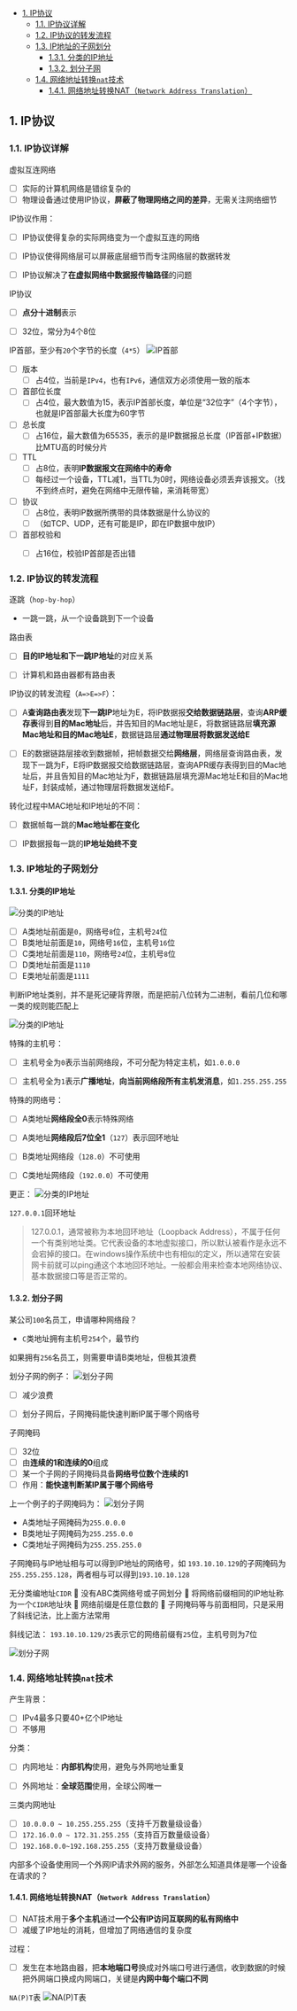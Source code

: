 - [1. IP协议](#1-ip协议)
  - [1.1. IP协议详解](#11-ip协议详解)
  - [1.2. IP协议的转发流程](#12-ip协议的转发流程)
  - [1.3. IP地址的子网划分](#13-ip地址的子网划分)
    - [1.3.1. 分类的IP地址](#131-分类的ip地址)
    - [1.3.2. 划分子网](#132-划分子网)
  - [1.4. 网络地址转换`nat`技术](#14-网络地址转换nat技术)
    - [1.4.1. 网络地址转换NAT（`Network Address Translation`）](#141-网络地址转换natnetwork-address-translation)

## 1. IP协议

### 1.1. IP协议详解

虚拟互连网络
- [ ] 实际的计算机网络是错综复杂的
- [ ] 物理设备通过使用IP协议，**屏蔽了物理网络之间的差异**，无需关注网络细节

IP协议作用：
- [ ] IP协议使得复杂的实际网络变为一个虚拟互连的网络
- [ ] IP协议使得网络层可以屏蔽底层细节而专注网络层的数据转发
- [ ] IP协议解决了**在虚拟网络中数据报传输路径**的问题


IP协议
- [ ] **点分十进制**表示
- [ ] 32位，常分为4个8位


IP首部，至少有`20`个字节的长度（`4*5`）
![IP首部](../../imgs/ip_protocol_header.png)


- [ ] 版本
  - [ ] 占4位，当前是`IPv4`，也有`IPv6`，通信双方必须使用一致的版本
- [ ] 首部位长度
  - [ ] 占4位，最大数值为15，表示IP首部长度，单位是“32位字”（4个字节），也就是IP首部最大长度为60字节
- [ ] 总长度
  - [ ] 占16位，最大数值为65535，表示的是IP数据报总长度（IP首部+IP数据）比MTU高的时候分片
- [ ] TTL
  - [ ] 占8位，表明**IP数据报文在网络中的寿命**
  - [ ] 每经过一个设备，TTL减1，当TTL为0时，网络设备必须丢弃该报文。（找不到终点时，避免在网络中无限传输，来消耗带宽）
- [ ] 协议
  - [ ] 占8位，表明IP数据所携带的具体数据是什么协议的
  - [ ] （如TCP、UDP，还有可能是IP，即在IP数据中放IP）
- [ ] 首部校验和
  - [ ] 占16位，校验IP首部是否出错


### 1.2. IP协议的转发流程

逐跳（`hop-by-hop`）
- 一跳一跳，从一个设备跳到下一个设备

路由表
- [ ] **目的IP地址和下一跳IP地址**的对应关系
- [ ] 计算机和路由器都有路由表
 

IP协议的转发流程（`A=>E=>F`）：
- [ ] A**查询路由表**发现**下一跳IP**地址为E，将IP数据报**交给数据链路层**，查询**ARP缓存表**得到**目的Mac地址**后，并告知目的Mac地址是E，将数据链路层**填充源Mac地址和目的Mac地址E**，数据链路层**通过物理层将数据发送给E**
- [ ] E的数据链路层接收到数据帧，把帧数据交给**网络层**，网络层查询路由表，发现下一跳为F，E将IP数据报交给数据链路层，查询APR缓存表得到目的Mac地址后，并且告知目的Mac地址为F，数据链路层填充源Mac地址E和目的Mac地址F，封装成帧，通过物理层将数据发送给F。



转化过程中MAC地址和IP地址的不同：
- [ ] 数据帧每一跳的**Mac地址都在变化**
- [ ] IP数据报每一跳的**IP地址始终不变**



### 1.3. IP地址的子网划分

#### 1.3.1. 分类的IP地址

![分类的IP地址](../../imgs/ip_address_types.png)

- [ ] A类地址前面是`0`，网络号`8`位，主机号`24`位
- [ ] B类地址前面是`10`，网络号`16`位，主机号`16`位
- [ ] C类地址前面是`110`，网络号`24`位，主机号`8`位
- [ ] D类地址前面是`1110`
- [ ] E类地址前面是`1111`

判断IP地址类别，并不是死记硬背界限，而是把前八位转为二进制，看前几位和哪一类的规则能匹配上

![分类的IP地址](../../imgs/ip_address_types2.png)


特殊的主机号：
- [ ] 主机号全为`0`表示当前网络段，不可分配为特定主机，如`1.0.0.0`
- [ ] 主机号全为`1`表示**广播地址**，**向当前网络段所有主机发消息**，如`1.255.255.255`


特殊的网络号：
- [ ] A类地址**网络段全0**表示特殊网络
- [ ] A类地址**网络段后7位全1**（`127`）表示回环地址
- [ ] B类地址网络段（`128.0`）不可使用
- [ ] C类地址网络段（`192.0.0`）不可使用


更正：
![分类的IP地址](../../imgs/ip_address_types3.jpg)
 


`127.0.0.1`回环地址
> 127.0.0.1，通常被称为本地回环地址（Loopback Address），不属于任何一个有类别地址类。它代表设备的本地虚拟接口，所以默认被看作是永远不会宕掉的接口。在windows操作系统中也有相似的定义，所以通常在安装网卡前就可以ping通这个本地回环地址。一般都会用来检查本地网络协议、基本数据接口等是否正常的。




#### 1.3.2. 划分子网

某公司`100`名员工，申请哪种网络段？
- `C`类地址拥有主机号`254`个，最节约

如果拥有`256`名员工，则需要申请B类地址，但极其浪费


划分子网的例子：
![划分子网](../../imgs/ip_address_split_children.png) 


- [ ] 减少浪费
- [ ] 划分子网后，子网掩码能快速判断IP属于哪个网络号



子网掩码
- [ ] 32位
- [ ] 由**连续的1和连续的0**组成
- [ ] 某一个子网的子网掩码具备**网络号位数个连续的1**
- [ ] 作用：**能快速判断某IP属于哪个网络号**

上一个例子的子网掩码为：
![划分子网](../../imgs/ip_address_split_children2.png) 


- A类地址子网掩码为`255.0.0.0`
- B类地址子网掩码为`255.255.0.0`
- C类地址子网掩码为`255.255.255.0`


子网掩码与IP地址相与可以得到IP地址的网络号，如
`193.10.10.129`的子网掩码为`255.255.255.128`，两者相与可以得到`193.10.10.128`


无分类编地址`CIDR`
	没有ABC类网络号或子网划分
	将网络前缀相同的IP地址称为一个`CIDR`地址块
	网络前缀是任意位数的
	子网掩码等与前面相同，只是采用了斜线记法，比上面方法常用


斜线记法：
`193.10.10.129/25`表示它的网络前缀有`25`位，主机号则为7位
 
![划分子网](../../imgs/ip_address_split_children3.png) 



### 1.4. 网络地址转换`nat`技术

产生背景：
- [ ] IPv4最多只要40+亿个IP地址
- [ ] 不够用

分类：
- [ ] 内网地址：**内部机构**使用，避免与外网地址重复
- [ ] 外网地址：**全球范围**使用，全球公网唯一



三类内网地址
- [ ] `10.0.0.0 ~ 10.255.255.255`（支持千万数量级设备）
- [ ] `172.16.0.0 ~ 172.31.255.255`（支持百万数量级设备）
- [ ] `192.168.0.0~192.168.255.255`（支持万数量级设备）

内部多个设备使用同一个外网IP请求外网的服务，外部怎么知道具体是哪一个设备在请求的？



#### 1.4.1. 网络地址转换NAT（`Network Address Translation`）

- [ ] NAT技术用于**多个主机**通过**一个公有IP访问互联网的私有网络中**
- [ ] 减缓了IP地址的消耗，但增加了网络通信的复杂度

过程：
- [ ] 发生在本地路由器，把**本地端口号**换成对外端口号进行通信，收到数据的时候把外网端口换成内网端口，关键是**内网中每个端口不同**

`NA(P)T`表
![NA(P)T表](../../imgs/ip_address_NAT.png)

